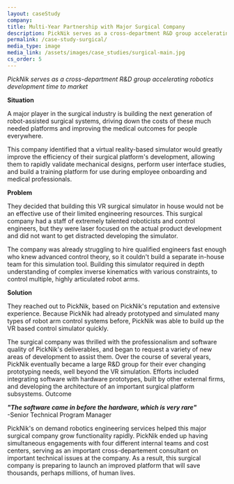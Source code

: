 ```yaml
---
layout: caseStudy
company:  
title: Multi-Year Partnership with Major Surgical Company
description: PickNik serves as a cross-department R&D group accelerating robotics development time to market
permalink: /case-study-surgical/
media_type: image
media_link: /assets/images/case_studies/surgical-main.jpg
cs_order: 5
---
```

*PickNik serves as a cross-department R&D group accelerating robotics development time to market*

**Situation**

A major player in the surgical industry is building the next generation of robot-assisted surgical systems, driving down the costs of these much needed platforms and improving the medical outcomes for people everywhere.

This company identified that a virtual reality-based simulator would greatly improve the efficiency of their surgical platform's development, allowing them to rapidly validate mechanical designs, perform user interface studies, and build a training platform for use during employee onboarding and medical professionals.

**Problem**

They decided that building this VR surgical simulator in house would not be an effective use of their limited engineering resources. This surgical company had a staff of extremely talented roboticists and control engineers, but they were laser focused on the actual product development and did not want to get distracted developing the simulator.

The company was already struggling to hire qualified engineers fast enough who knew advanced control theory, so it couldn't build a separate in-house team for this simulation tool. Building this simulator required in depth understanding of complex inverse kinematics with various constraints, to control multiple, highly articulated robot arms.

**Solution**

They reached out to PickNik, based on PickNik's reputation and extensive experience. Because PickNik had already prototyped and simulated many types of robot arm control systems before, PickNik was able to build up the VR based control simulator quickly.

The surgical company was thrilled with the professionalism and software quality of PickNik's deliverables, and began to request a variety of new areas of development to assist them. Over the course of several years, PickNik eventually became a large R&D group for their ever changing prototyping needs, well beyond the VR simulation. Efforts included integrating software with hardware prototypes, built by other external firms, and developing the architecture of an important surgical platform subsystems.
Outcome


***"The software came in before the hardware, which is very rare"***<br/>
-Senior Technical Program Manager

PickNik's on demand robotics engineering services helped this major surgical company grow functionality rapidly. PickNik ended up having simultaneous engagements with four different internal teams and cost centers, serving as an important cross-departement consultant on important technical issues at the company. As a result, this surgical company is preparing to launch an improved platform that will save thousands, perhaps millions, of human lives.
